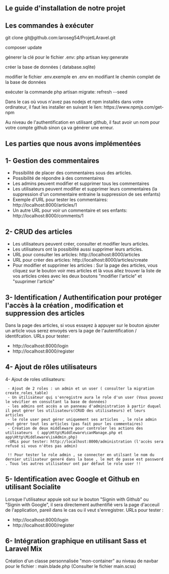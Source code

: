 ## Le guide d'installation de notre projet 

## Les commandes à exécuter 
    
  <p>git clone git@github.com:laroseg54/ProjetLAravel.git</p>
  <p>composer update</p>
  <p>génerer la clé pour le fichier .env:  php artisan key:generate</p>
  <p>créer la base de données ( database.sqlite) </p>
  <p>modifier le fichier .env.exemple en .env en modifiant le chemin complet de la base de données</p>
  <p>exécuter la commande php artisan migrate: refresh --seed</p>
      
   <p>Dans le cas où vous n'avez pas nodejs et npm installés dans votre ordinateur, il faut les installer en suivant le lien: https://www.npmjs.com/get-npm</p>
      
   <p>Au niveau de l'authentification en utilisant github, il faut avoir un nom pour votre compte github sinon ça va générer une erreur.</p> 
      
  ## Les parties que nous avons implémentées
     
   1- Gestion des commentaires 
   ------------------------------
  * Possibilité de placer des commentaires sous des articles.
  * Possibilité de répondre à des commentaires
  * Les admins peuvent modifier et supprimer tous les commentaires
  * Les utilisateurs peuvent modifier et supprimer leurs commentaires (la suppression d'un commentaire entraine la suppression de ses enfants) 
  * Exemple d'URL pour tester les commentaires: http://localhost:8000/articles/1
  * Un autre URL pour voir un commentaire et ses enfants: http://localhost:8000/comments/1
     
     
   2- CRUD des articles
   ----------------------
   * Les utilisateurs peuvent créer, consulter et modifier leurs articles.
   * Les utilisateurs ont la possibilité aussi supprimer leurs articles.
   * URL pour consulter les articles: http://localhost:8000/articles
   * URL pour créer des articles: http://localhost:8000/articles/create
   * Pour modifier et supprimer les articles : Sur la page des articles, vous cliquez sur le bouton voir mes articles et là vous allez trouver la liste de vos articles crées avec les deux boutons "modifier l'article" et "suuprimer l'article"
     
     
   3- Identification / Authentification pour protéger l'accès à la création , modification et suppression des articles   
   ------------------------------------------------------------------------------------------------------------------------
   Dans la page des articles, si vous essayez à appuyer sur le bouton ajouter un article vous serez envoyés vers la page de l'autentification / identifcation. 
    URLs pour tester:
   * http://localhost:8000/login
   * http://localhost:8000/register
     
   4- Ajout de rôles utilisateurs
   --------------------------------
  4- Ajout de roles utilisateurs: 

     - Ajout de 2 roles : un admin et un user ( consulter la migration create_roles_table)
     - Un utilisateur qui s'enregistre aura le role d'un user (Vous pouvez le vévifier en consultant la base de données)
     - les admins ont accès a un panneau d'administration à partir duquel il peut gérer les utilisateurs(CRUD des utilisateurs) et leurs articles
     - le role user peut gérer uniquement ses articles  , le role admin peut gérer tout les articles (pas fait pour les commentaires)
     - Création de deux middleware pour controler les actions des utilisateurs  ( app\Http\Middleware\canManage.php et app\Http\Middleware\isAdmin.php)
     -URLs pour tester: http://localhost:8000/administration (l'accès sera refusé si vous n'êtes pas admin)

     !! Pour tester le role admin , se connecter en utilsant le nom du dernier utilisateur generé dans la base , le mot de passe est password . Tous les autres utilisateur ont par défaut le role user !!       
     
   5- Identification avec Google et Github en utilisant Socialite
   --------------------------------------------------------------
  Lorsque l'utilisateur appuie soit sur le bouton "Signin with Github" ou "Signin with Google", il sera directement authentifié vers la page d'acceuil de l'application, pareil dans le cas ou il veut s'enregistrer.
  URLs pour tester : 
* http://localhost:8000/login
* http://localhost:8000/register  
                          
                          
 6- Intégration graphique en utilisant Sass et Laravel Mix
 -----------------------------------------------------------
  Création d'un classe personnalisée "mon-container" au niveau de navbar pour le fichier : main.blade.php (Consulter le fichier main.scss) 
     
   
    
     
  
     
     
     
     
     
      
      
      
      
      
      
      
